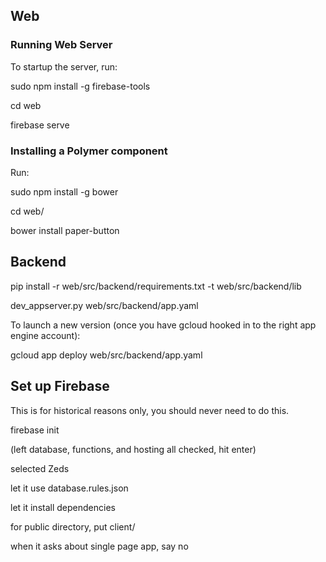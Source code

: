 
## Web

### Running Web Server

To startup the server, run:

sudo npm install -g firebase-tools

cd web

firebase serve

### Installing a Polymer component

Run:

sudo npm install -g bower

cd web/

bower install paper-button


## Backend

pip install -r web/src/backend/requirements.txt -t web/src/backend/lib

dev_appserver.py web/src/backend/app.yaml

To launch a new version (once you have gcloud hooked in to the right app engine account):

gcloud app deploy web/src/backend/app.yaml


## Set up Firebase

This is for historical reasons only, you should never need to do this.

firebase init

(left database, functions, and hosting all checked, hit enter)

selected Zeds

let it use database.rules.json

let it install dependencies

for public directory, put client/

when it asks about single page app, say no

